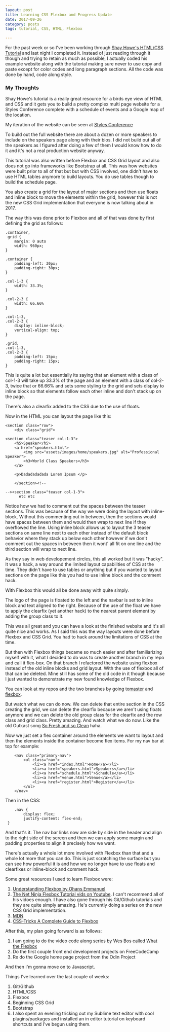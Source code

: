 ```yaml
---
layout: post
title: Learning CSS Flexbox and Progress Update
date: 2017-09-26
category: posts
tags: tutorial, CSS, HTML, Flexbox

---
```


For the past week or so I've been working through [Shay Howe's HTML/CSS Tutorial](learn.shayhowe.com) and last night I completed it. Instead of just reading through it though and trying to retain as much as possible,  I actually coded his example website along with the tutorial making sure never to use copy and paste except for color codes and long paragraph sections. All the code was done by hand, code along style. <!--more--> 

### My Thoughts  

Shay Howe's tutorial is a really great resource for a birds eye view of HTML and CSS and it gets you to build a pretty complex multi page website for a Styles Conference complete with a schedule of events and a Google map of the location. 

My iteration of the website can be seen at [Styles Conference](https://bflatt72.github.io/projects/shayhowe)

To build out the full website there are about a dozen or more speakers to include on the speakers page along with their bios. I did not build out all of the speakers as I figured after doing a few of them I would know how to do it and it's not a real production website anyway. 

This tutorial was also written before Flexbox and CSS Grid layout and also does not go into frameworks like Bootstrap at all. This was how websites were built prior to all of that but but with CSS involved, one didn't have to use HTML tables anymore to build layouts. You do use tables though to build the schedule page. 

You also create a grid for the layout of major sections and then use floats and inline block to move the elements within the grid, however this is not the new CSS Grid implementation that everyone is now talking about in 2017. 

The way this was done prior to Flexbox and all of that was done by first defining the grid as follows:

```
.container,
 grid {
	margin: 0 auto
	width: 960px;
}

.container {
	padding-left: 30px;
	padding-right: 30px;
}

.col-1-3 {
	width: 33.3%;
}

.col-2-3 {
	width: 66.66%
}

.col-1-3,
.col-2-3 {
	display: inline-block;
	vertical-align: top;
}

.grid,
.col-1-3,
.col-2-3 {
	padding-left: 15px;
	padding-right: 15px;
}

```

This is quite a lot but essentially its saying that an element with a class of col-1-3 will take up 33.3% of the page and an element with a class of col-2-3, twice that or 66.66% and sets some styling to the grid and sets display to inline block so that elements follow each other inline and don't stack up on the page. 

There's also a clearfix added to the CSS due to the use of floats. 

Now in the HTML you can layout the page like this:

```
<section class="row">
	<div class="grid">

<section class="teaser col-1-3">
	<h5>Speaker</h5>
	<a href="speakers.html">
		<img src="assets/images/home/speakers.jpg" alt="Professional Speaker">
		<h3>World Class Speakers</h3>
	</a>

	<p>Dadadadadada Lorem Ipsum </p>

	</section><!--

--><section class="teaser col-1-3">
      etc etc

```

Notice how we had to comment out the spaces between the teaser sections. This was because of the way we were doing the layout with inline-block. Without this commenting out in between, then the sections would have spaces between them and would then wrap to next line if they overflowed the line. Using inline block allows us to layout the 3 teaser sections on same line next to each other instead of the default block behavior where they stack up below each other however if we don't comment out the spaces in between then it wont' all fit on one line and the third section will wrap to next line. 

As they say in web developement circles, this all worked but it was "hacky". It was a hack, a way around the limited layout capabilities of CSS at the time. They didn't have to use tables or anything but if you wanted to layout sections on the page like this you had to use inline block and the comment hack. 

With Flexbox this would all be done away with quite simply.  

The logo of the page is floated to the left and the navbar is set to inline block and text aligned to the right. Because of the use of the float we have to apply the clearfix (yet another hack) to the nearest parent element by adding the group class to it. 

This was all great and you can have a look at the finished website and it's all quite nice and works. As I said this was the way layouts were done before Flexbox and CSS Grid. You had to hack around the limitations of CSS at the time. 

But then with Flexbox things became so much easier and after familiarizing myself with it, what I decided to do was to create another branch in my repo and call it flex-box. On that branch I refactored the website using flexbox instead of the old inline blocks and grid layout. With the use of flexbox all of that can be deleted. Mine still has some of the old code in it though because I just wanted to demonstrate my new found knowledge of Flexbox. 

You can look at my repos and the two branches by going to[master](https://github.com/bflatt72/projects/tree/master/shayhowe) and [flexbox](https://github.com/bflatt72/projects/tree/flex-box/shayhowe). 

But watch what we can do now. We can delete that entire section in the CSS creating the grid, we can delete the clearfix because we aren't using floats anymore and we can delete the old group class for the clearfix and the row class and grid class. Pretty amazing. And watch what we do now. Like the old Outkast song [So Fresh and so Clean](https://youtu.be/-JfEJq56IwI) haha. 

Now we just set a flex container around the elements we want to layout and then the elements inside the container become flex items. For my nav bar at top for example:

``` 
	<nav class="primary-nav">
		<ul class="nav">
			<li><a href="index.html">Home</a></li>
			<li><a href="speakers.html">Speakers</a></li>
			<li><a href="schedule.html">Schedule</a></li>
			<li><a href="venue.html">Venue</a></li>
			<li><a href="register.html">Register</a></li>
		</ul>
	</nav>

```

	
Then in the CSS:



```
 	.nav {
 		display: flex;
 		justify-content: flex-end;
 }

```
 And that's it. The nav bar links now are side by side in the header and align to the right side of the screen and then we can apply some margin and padding properties to align it precisely how we want. 

 There's actually a whole lot more involved with Flexbox than that and a whole lot more that you can do. This is just scratching the surface but you can see how powerful it is and how we no longer have to use floats and clearfixes or inline-block and comment hack. 

 Some great resources I used to learn Flexbox were:

 1. [Understanding Flexbox by Ohans Emmanuel](https://github.com/bflatt72/Understanding-Flexbox)
 2. [The Net Ninja Flexbox Tutorial vids on Youtube](https://www.youtube.com/playlist?list=PL4cUxeGkcC9i3FXJSUfmsNOx8E7u6UuhG). I can't recommend all of his vidoes enough. I have also gone through his Git/Github tutorials and they are quite simply amazing. He's currently doing a series on the new CSS Grid implementation. 
 3. [MDN](https://developer.mozilla.org/en-US/docs/Learn/CSS/CSS_layout/Flexbox)
 4. [CSS-Tricks A Complete Guide to Flexbox](https://css-tricks.com/snippets/css/a-guide-to-flexbox/)

 After this, my plan going forward is as follows: 

 1. I am going to do the video code along series by Wes Bos called [What the Flexbox](https://flexbox.io)
 2. Do the first couple front end development projects on FreeCodeCamp
 3. Re do the Google home page project from the Odin Project

 And then I'm gonna move on to Javascript. 



 Things I've learned over the last couple of weeks:

 1. Git/Github
 2. HTML/CSS
 3. Flexbox
 4. Beginning CSS Grid
 5. Bootstrap
 6. I also spent an evening tricking out my Sublime text editor with cool plugins/packages and installed an in editor tutorial on keyboard shortcuts and I've begun using them. 

 